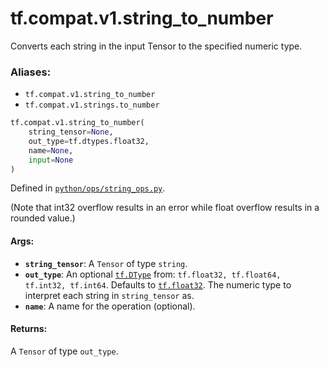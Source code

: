<div itemscope itemtype="http://developers.google.com/ReferenceObject">
<meta itemprop="name" content="tf.compat.v1.string_to_number" />
<meta itemprop="path" content="Stable" />
</div>

# tf.compat.v1.string_to_number

Converts each string in the input Tensor to the specified numeric type.

### Aliases:

* `tf.compat.v1.string_to_number`
* `tf.compat.v1.strings.to_number`

``` python
tf.compat.v1.string_to_number(
    string_tensor=None,
    out_type=tf.dtypes.float32,
    name=None,
    input=None
)
```



Defined in [`python/ops/string_ops.py`](/code/stable/tensorflow/python/ops/string_ops.py).

<!-- Placeholder for "Used in" -->

(Note that int32 overflow results in an error while float overflow
results in a rounded value.)

#### Args:


* <b>`string_tensor`</b>: A `Tensor` of type `string`.
* <b>`out_type`</b>: An optional <a href="../../../tf/dtypes/DType.md"><code>tf.DType</code></a> from: `tf.float32, tf.float64, tf.int32, tf.int64`. Defaults to <a href="../../../tf.md#float32"><code>tf.float32</code></a>.
  The numeric type to interpret each string in `string_tensor` as.
* <b>`name`</b>: A name for the operation (optional).


#### Returns:

A `Tensor` of type `out_type`.
